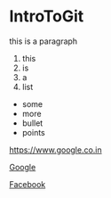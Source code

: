 # IntroToGit

<p>this is a paragraph</p>

1. this
2. is 
3. a 
4. list

* some
* more
* bullet 
* points 

https://www.google.co.in

[Google](https://www.google.com)

[Facebook](https://www.facebook.com)